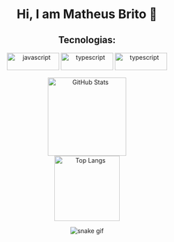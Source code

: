 <div align='center'>
  <div>
    <h1>  Hi, I am Matheus Brito 🌌 </h1>
    <h2> Tecnologias: </h1>
  </div>

  <div align='center' style='display: inline_block'> 
    <img align='center' width='120' height='40' alt='javascript' src='https://img.shields.io/badge/JavaScript-F7DF1E?style=for-the-badge&logo=javascript&logoColor=black'/>
    <img align='center' width='120' height='40' alt='typescript' src='https://img.shields.io/badge/TypeScript-007ACC?style=for-the-badge&logo=typescript&logoColor=white'/>
    <img align='center' width='120' height='40' alt='typescript' src='https://img.shields.io/badge/React-20232A?style=for-the-badge&logo=react&logoColor=61DAFB'/>
  </div>
  <br/>

  <div align='center'>
    <a href='https://github.com/devmatheusbrito'> 
    <img height='180em' alt='GitHub Stats' src='https://github-readme-stats.vercel.app/api?username=devmatheusbrito&show_icons=true&theme=jolly'/>
    <br/>
    <img height='150em' alt='Top Langs' src='https://github-readme-stats.vercel.app/api/top-langs/?username=devmatheusbrito&layout=compact&theme=jolly'/>
    </a> 
  </div>
  
  ![snake gif](https://github.com/devmatheusbrito/devmatheusbrito/blob/output/github-contribution-grid-snake.svg#gh-dark-mode-only)
</div>

